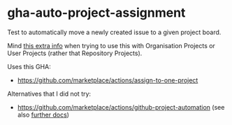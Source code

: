 # gha-auto-project-assignment

Test to automatically move a newly created issue to a given project board.

Mind [this extra info](https://github.com/marketplace/actions/assign-to-one-project#organisation-or-user-project) when trying to use this with Organisation Projects or User Projects (rather that Repository Projects).

Uses this GHA:
- https://github.com/marketplace/actions/assign-to-one-project

Alternatives that I did not try:
- https://github.com/marketplace/actions/github-project-automation (see also [further docs](https://docs.github.com/en/actions/guides/moving-assigned-issues-on-project-boards))
